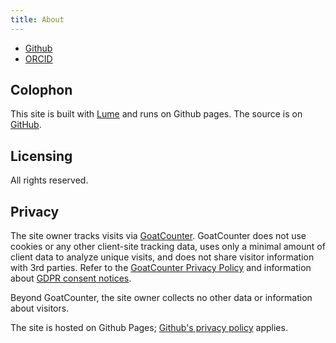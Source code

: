 ```yaml
---
title: About
---
```


<ul>
    <li><a href="https://github.com/swsnr/" rel="me">Github</a></li>
    <li><a href="https://orcid.org/0000-0001-5918-3786" rel="me">ORCID</a></li>
</ul>

## Colophon

This site is built with [Lume](https://lume.land/) and runs on Github pages.
The source is on [GitHub](https://github.com/swsnr/swsnr.de).

## Licensing

All rights reserved.

## Privacy

The site owner tracks visits via [GoatCounter](https://www.goatcounter.com/).
GoatCounter does not use cookies or any other client-site tracking data, uses only a minimal amount of client data to analyze unique visits, and does not share visitor information with 3rd parties.
Refer to the [GoatCounter Privacy Policy](https://www.goatcounter.com/help/privacy) and information about [GDPR consent notices](https://www.goatcounter.com/help/gdpr).

Beyond GoatCounter, the site owner collects no other data or information about visitors.

The site is hosted on Github Pages; [Github's privacy policy](https://docs.github.com/en/site-policy/privacy-policies/github-general-privacy-statement) applies.
